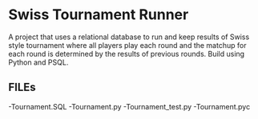 # Swiss Tournament Runner
A project that uses a relational database to run and keep results of Swiss style tournament where all players play each round and the matchup for each round is determined by the results of previous rounds.  Build using Python and PSQL.

## FILEs
-Tournament.SQL
-Tournament.py
-Tournament_test.py
-Tournament.pyc
